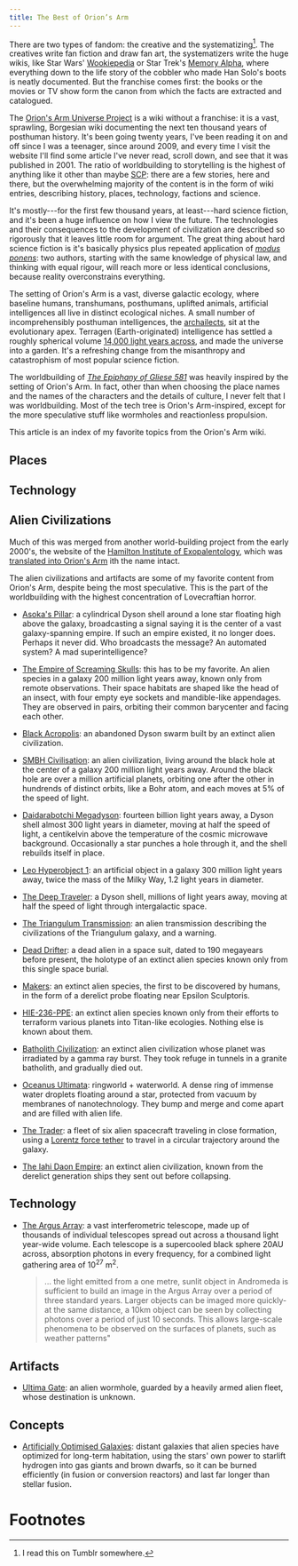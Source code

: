```yaml
---
title: The Best of Orion’s Arm
---
```


There are two types of fandom: the creative and the systematizing[^tumblr]. The creatives write fan fiction and draw fan art, the systematizers write the huge wikis, like Star Wars' [Wookiepedia][wookie] or Star Trek's [Memory Alpha][mem], where everything down to the life story of the cobbler who made Han Solo's boots is neatly documented. But the franchise comes first: the books or the movies or TV show form the canon from which the facts are extracted and catalogued.

[wookie]: https://starwars.fandom.com/wiki/Main_Page
[mem]: https://memory-alpha.fandom.com/wiki/Portal:Main

The [Orion's Arm Universe Project][oa] is a wiki without a franchise: it is a vast, sprawling, Borgesian wiki documenting the next ten thousand years of posthuman history. It's been going twenty years, I've been reading it on and off since I was a teenager, since around 2009, and every time I visit the website I'll find some article I've never read, scroll down, and see that it was published in 2001. The ratio of worldbuilding to storytelling is the highest of anything like it other than maybe [SCP][scp]: there are a few stories, here and there, but the overwhelming majority of the content is in the form of wiki entries, describing history, places, technology, factions and science.

[oa]: https://www.orionsarm.com/
[scp]: https://scp-wiki.wikidot.com/

It's mostly---for the first few thousand years, at least---hard science fiction, and it's been a huge influence on how I view the future. The technologies and their consequences to the development of civilization are described so rigorously that it leaves little room for argument. The great thing about hard science fiction is it's basically physics plus repeated application of [_modus ponens_][mp]: two authors, starting with the same knowledge of physical law, and thinking with equal rigour, will reach more or less identical conclusions, because reality overconstrains everything.

[mp]: https://en.wikipedia.org/wiki/Modus_ponens

The setting of Orion's Arm is a vast, diverse galactic ecology, where baseline humans, transhumans, posthumans, uplifted animals, artificial intelligences all live in distinct ecological niches. A small number of incomprehensibly posthuman intelligences, the [archailects][archai], sit at the evolutionary apex. Terragen (Earth-originated) intelligence has settled a roughly spherical volume [14,000 light years across][sphere], and made the universe into a garden. It's a refreshing change from the misanthropy and catastrophism of most popular science fiction.

[archai]: https://orionsarm.com/eg-topic/492d76d2f173e_Orion%27s_Arm_-_Archailects
[sphere]: https://www.orionsarm.com/eg-article/4caf0ce9584d0

The worldbuilding of [_The Epiphany of Gliese 581_][eog581] was heavily inspired by the setting of Orion's Arm. In fact, other than when choosing the place names and the names of the characters and the details of culture, I never felt that I was worldbuilding. Most of the tech tree is Orion's Arm-inspired, except for the more speculative stuff like wormholes and reactionless propulsion.

[eog581]: https://borretti.me/fiction/eog581

This article is an index of my favorite topics from the Orion's Arm wiki.

## Places

## Technology

## Alien Civilizations

Much of this was merged from another world-building project from the early 2000's, the website of the [Hamilton Institute of Exopalentology][hamilton], which was [translated into Orion's Arm][hamiltonoa] ith the name intact.

[hamilton]: https://web.archive.org/web/20090730051406/http://geocities.com/Athens/Agora/8088/Exopaleontology.html
[hamiltonoa]: https://www.orionsarm.com/eg-article/49afd86e67383

The alien civilizations and artifacts are some of my favorite content from Orion's Arm, despite being the most speculative. This is the part of the worldbuilding with the highest concentration of Lovecraftian horror.

- [Asoka's Pillar][asoka]: a cylindrical Dyson shell around a lone star floating high above the galaxy, broadcasting a signal saying it is the center of a vast galaxy-spanning empire. If such an empire existed, it no longer does. Perhaps it never did. Who broadcasts the message? An automated system? A mad superintelligence?

[asoka]: https://www.orionsarm.com/eg-article/45f9afa70edf7

- [The Empire of Screaming Skulls][skulls]: this has to be my favorite. An alien species in a galaxy 200 million light years away, known only from remote observations. Their space habitats are shaped like the head of an insect, with four empty eye sockets and mandible-like appendages. They are observed in pairs, orbiting their common barycenter and facing each other.

[skulls]: https://www.orionsarm.com/eg-article/5b6c19138bd87

- [Black Acropolis][ba]: an abandoned Dyson swarm built by an extinct alien civilization.

[ba]: https://www.orionsarm.com/eg-article/48000db9a9c2f

- [SMBH Civilisation][smbh]: an alien civilization, living around the black hole at the center of a galaxy 200 million light years away. Around the black hole are over a million artificial planets, orbiting one after the other in hundrends of distinct orbits, like a Bohr atom, and each moves at 5% of the speed of light.

[smbh]: https://www.orionsarm.com/eg-article/5bab765b00ec3

- [Daidarabotchi Megadyson][mega]: fourteen billion light years away, a Dyson shell almost 300 light years in diameter, moving at half the speed of light, a centikelvin above the temperature of the cosmic microwave background. Occasionally a star punches a hole through it, and the shell rebuilds itself in place.

[mega]: https://www.orionsarm.com/eg-article/60c7ae5e7df97

- [Leo Hyperobject 1][leo]: an artificial object in a galaxy 300 million light years away, twice the mass of the Milky Way, 1.2 light years in diameter.

[leo]: https://www.orionsarm.com/eg-article/5a16e43cac9ad

- [The Deep Traveler][deep]: a Dyson shell, millions of light years away, moving at half the speed of light through intergalactic space.

[deep]: https://www.orionsarm.com/eg-article/464790150c74d

- [The Triangulum Transmission][triang]: an alien transmission describing the civilizations of the Triangulum galaxy, and a warning.

[triang]: https://www.orionsarm.com/eg-article/4802acd634205

- [Dead Drifter][dead]: a dead alien in a space suit, dated to 190 megayears before present, the holotype of an extinct alien species known only from this single space burial.

[dead]: https://www.orionsarm.com/eg-article/56d431838762d

- [Makers][makers]: an extinct alien species, the first to be discovered by humans, in the form of a derelict probe floating near Epsilon Sculptoris.

[makers]: https://www.orionsarm.com/eg-article/4b6d2e7446c5a

- [HIE-236-PPE][khitai]: an extinct alien species known only from their efforts to terraform various planets into Titan-like ecologies. Nothing else is known about them.

[khitai]: https://www.orionsarm.com/eg-article/4a646e52ca80b

- [Batholith Civilization][bath]: an extinct alien civilization whose planet was irradiated by a gamma ray burst. They took refuge in tunnels in a granite batholith, and gradually died out.

[bath]: https://www.orionsarm.com/eg-article/4f43b87a30aae

- [Oceanus Ultimata][ocean]: ringworld + waterworld. A dense ring of immense water droplets floating around a star, protected from vacuum by membranes of nanotechnology. They bump and merge and come apart and are filled with alien life.

[ocean]: https://www.orionsarm.com/eg-article/490b3010a681a

- [The Trader][trader]: a fleet of six alien spacecraft traveling in close formation, using a [Lorentz force tether][tether] to travel in a circular trajectory around the galaxy.

[trader]: https://www.orionsarm.com/eg-article/6081c62077b9a
[tether]: https://en.wikipedia.org/wiki/Electrodynamic_tether

- [The Iahi Daon Empire][iahi]: an extinct alien civilization, known from the derelict generation ships they sent out before collapsing.

[iahi]: https://www.orionsarm.com/eg-article/48fa48fb5a4ae

## Technology

- [The Argus Array][argus]: a vast interferometric telescope, made up of thousands of individual telescopes spread out across a thousand light year-wide volume. Each telescope is a supercooled black sphere 20AU across, absorption photons in every frequency, for a combined light gathering area of 10<sup>27</sup> m<sup>2</sup>.

  >... the light emitted from a one metre, sunlit object in Andromeda is sufficient to build an image in the Argus Array over a period of three standard years. Larger objects can be imaged more quickly- at the same distance, a 10km object can be seen by collecting photons over a period of just 10 seconds. This allows large-scale phenomena to be observed on the surfaces of planets, such as weather patterns"

[argus]: https://www.orionsarm.com/eg-article/45f97a51dbf24

## Artifacts

- [Ultima Gate][gate]: an alien wormhole, guarded by a heavily armed alien fleet, whose destination is unknown.

[gate]: https://www.orionsarm.com/eg-article/5512b02a06dd9

## Concepts

- [Artificially Optimised Galaxies][artgal]: distant galaxies that alien species have optimized for long-term habitation, using the stars' own power to starlift hydrogen into gas giants and brown dwarfs, so it can be burned efficiently (in fusion or conversion reactors) and last far longer than stellar fusion.

[artgal]: https://www.orionsarm.com/eg-article/552d31f1832b6

# Footnotes

[^tumblr]:
    I read this on Tumblr somewhere.